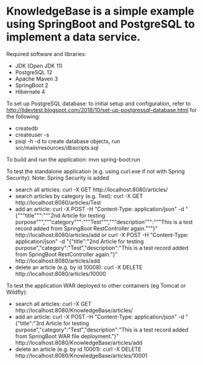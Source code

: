 # KnowledgeBase is a simple example using SpringBoot and PostgreSQL to implement a data service.
Required software and libraries:
  - JDK (Open JDK 11)
  - PostgreSQL 12
  - Apache Maven 3
  - SpringBoot 2
  - Hibernate 4

To set up PostgreSQL database:
  to initial setup and configuration, refer to http://jldevtest.blogspot.com/2018/10/set-up-postgressql-database.html for the following:
  - createdb <database name>
  - createuser -s <user name>
  - psql -h <server name> -d <database name>
  to create database objects, run src/main/resources/dbscripts.sql
  
To build and run the application:
  mvn spring-boot:run

To test the standalone application (e.g. using curl.exe if not with Spring Security): Note: Spring Security is added
  - search all articles: curl -X GET http://localhost:8080/articles/
  - search articles by category (e.g. Test): curl -X GET http://localhost:8080/articles/Test
  - add an article: curl -X POST -H "Content-Type: application/json" -d "{"""title""":"""2nd Article for testing purpose""","""category""":"""Test""","""description""":"""This is a test record added from SpringBoot RestController again."""}" http://localhost:8080/articles/add
    or curl -X POST -H "Content-Type: application/json" -d "{\"title\":\"2nd Article for testing purpose\",\"category\":\"Test\",\"description\":\"This is a test record added from SpringBoot RestController again.\"}" http://localhost:8080/articles/add
  - delete an article (e.g. by id 10008): curl -X DELETE http://localhost:8080/articles/10000

To test the application WAR deployed to other containers (eg Tomcat or Wildfly):
  - search all articles: curl -X GET http://localhost:8080/KnowledgeBase/articles/
  - add an article: curl -X POST -H "Content-Type: application/json" -d "{\"title\":\"3rd Article for testing purpose\",\"category\":\"Test\",\"description\":\"This is a test record added from SpringBoot WAR file deployment.\"}" http://localhost:8080/KnowledgeBase/articles/add
  - delete an article (e.g. by id 10001): curl -X DELETE http://localhost:8080/KnowledgeBase/articles/10001
    
